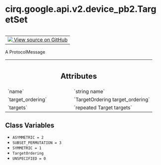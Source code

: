 <div itemscope itemtype="http://developers.google.com/ReferenceObject">
<meta itemprop="name" content="cirq.google.api.v2.device_pb2.TargetSet" />
<meta itemprop="path" content="Stable" />
<meta itemprop="property" content="ASYMMETRIC"/>
<meta itemprop="property" content="SUBSET_PERMUTATION"/>
<meta itemprop="property" content="SYMMETRIC"/>
<meta itemprop="property" content="TargetOrdering"/>
<meta itemprop="property" content="UNSPECIFIED"/>
</div>

# cirq.google.api.v2.device_pb2.TargetSet

<!-- Insert buttons and diff -->

<table class="tfo-notebook-buttons tfo-api" align="left">

<td>
  <a target="_blank" href="https://github.com/quantumlib/cirq/tree/master/cirq/google/api/v2/device.proto">
    <img src="https://www.tensorflow.org/images/GitHub-Mark-32px.png" />
    View source on GitHub
  </a>
</td>
</table>



A ProtocolMessage

<!-- Placeholder for "Used in" -->




<!-- Tabular view -->
 <table class="responsive fixed orange">
<colgroup><col width="214px"><col></colgroup>
<tr><th colspan="2"><h2 class="add-link">Attributes</h2></th></tr>

<tr>
<td>
`name`
</td>
<td>
`string name`
</td>
</tr><tr>
<td>
`target_ordering`
</td>
<td>
`TargetOrdering target_ordering`
</td>
</tr><tr>
<td>
`targets`
</td>
<td>
`repeated Target targets`
</td>
</tr>
</table>



## Class Variables

* `ASYMMETRIC = 2` <a id="ASYMMETRIC"></a>
* `SUBSET_PERMUTATION = 3` <a id="SUBSET_PERMUTATION"></a>
* `SYMMETRIC = 1` <a id="SYMMETRIC"></a>
* `TargetOrdering` <a id="TargetOrdering"></a>
* `UNSPECIFIED = 0` <a id="UNSPECIFIED"></a>
